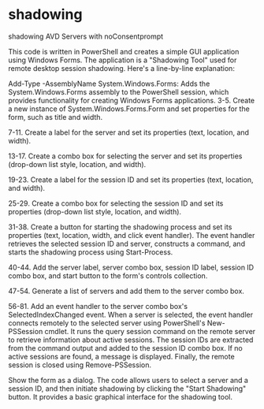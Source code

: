 # shadowing
shadowing AVD Servers with noConsentprompt

This code is written in PowerShell and creates a simple GUI application using Windows Forms. The application is a "Shadowing Tool" used for remote desktop session shadowing. Here's a line-by-line explanation:

Add-Type -AssemblyName System.Windows.Forms: Adds the System.Windows.Forms assembly to the PowerShell session, which provides functionality for creating Windows Forms applications.
3-5. Create a new instance of System.Windows.Forms.Form and set properties for the form, such as title and width.

7-11. Create a label for the server and set its properties (text, location, and width).

13-17. Create a combo box for selecting the server and set its properties (drop-down list style, location, and width).

19-23. Create a label for the session ID and set its properties (text, location, and width).

25-29. Create a combo box for selecting the session ID and set its properties (drop-down list style, location, and width).

31-38. Create a button for starting the shadowing process and set its properties (text, location, width, and click event handler). The event handler retrieves the selected session ID and server, constructs a command, and starts the shadowing process using Start-Process.

40-44. Add the server label, server combo box, session ID label, session ID combo box, and start button to the form's controls collection.

47-54. Generate a list of servers and add them to the server combo box.

56-81. Add an event handler to the server combo box's SelectedIndexChanged event. When a server is selected, the event handler connects remotely to the selected server using PowerShell's New-PSSession cmdlet. It runs the query session command on the remote server to retrieve information about active sessions. The session IDs are extracted from the command output and added to the session ID combo box. If no active sessions are found, a message is displayed. Finally, the remote session is closed using Remove-PSSession.

Show the form as a dialog.
The code allows users to select a server and a session ID, and then initiate shadowing by clicking the "Start Shadowing" button. It provides a basic graphical interface for the shadowing tool.
